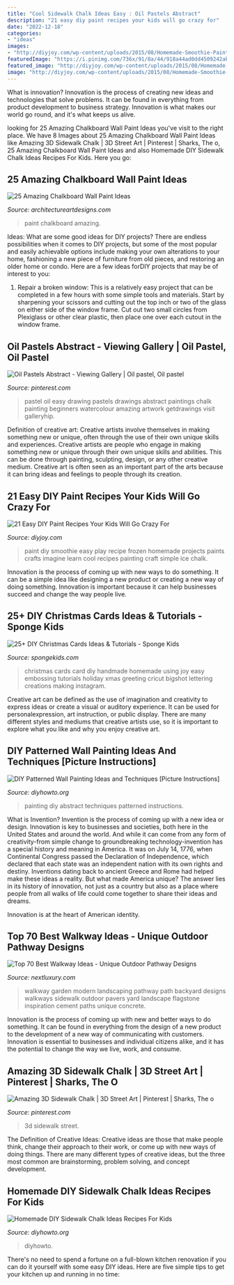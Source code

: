 ```yaml
---
title: "Cool Sidewalk Chalk Ideas Easy : Oil Pastels Abstract"
description: "21 easy diy paint recipes your kids will go crazy for"
date: "2022-12-18"
categories:
- "ideas"
images:
- "http://diyjoy.com/wp-content/uploads/2015/08/Homemade-Smoothie-Paints.jpg"
featuredImage: "https://i.pinimg.com/736x/91/8a/44/918a44ad0dd4509242abd01c5ed49e4f--easy-oil-pastel-drawings-oil-pastel-art-easy.jpg"
featured_image: "http://diyjoy.com/wp-content/uploads/2015/08/Homemade-Smoothie-Paints.jpg"
image: "http://diyjoy.com/wp-content/uploads/2015/08/Homemade-Smoothie-Paints.jpg"
---
```



What is innovation?
Innovation is the process of creating new ideas and technologies that solve problems. It can be found in everything from product development to business strategy. Innovation is what makes our world go round, and it's what keeps us alive.

	

		
looking for 25 Amazing Chalkboard Wall Paint Ideas you've visit to the right place. We have 8 Images about 25 Amazing Chalkboard Wall Paint Ideas like Amazing 3D Sidewalk Chalk | 3D Street Art | Pinterest | Sharks, The o, 25 Amazing Chalkboard Wall Paint Ideas and also Homemade DIY Sidewalk Chalk Ideas Recipes For Kids. Here you go:
		
    
## 25 Amazing Chalkboard Wall Paint Ideas

<img loading=lazy src="http://www.architectureartdesigns.com/wp-content/uploads/2013/06/262-630x951.jpg" onerror="this.onerror=null;this.src='https://tse4.mm.bing.net/th?id=OIP.k4RMIQJNKUQt4IQpbxk5BgHaLL&amp;pid=15.1';" alt="25 Amazing Chalkboard Wall Paint Ideas">

_Source: architectureartdesigns.com_

>paint chalkboard amazing. 

	

Ideas: What are some good ideas for DIY projects?
There are endless possibilities when it comes to DIY projects, but some of the most popular and easily achievable options include making your own alterations to your home, fashioning a new piece of furniture from old pieces, and restoring an older home or condo. Here are a few ideas forDIY projects that may be of interest to you: 
1. Repair a broken window: This is a relatively easy project that can be completed in a few hours with some simple tools and materials. Start by sharpening your scissors and cutting out the top inch or two of the glass on either side of the window frame. Cut out two small circles from Plexiglass or other clear plastic, then place one over each cutout in the window frame.

    
## Oil Pastels Abstract - Viewing Gallery | Oil Pastel, Oil Pastel

<img loading=lazy src="https://i.pinimg.com/736x/91/8a/44/918a44ad0dd4509242abd01c5ed49e4f--easy-oil-pastel-drawings-oil-pastel-art-easy.jpg" onerror="this.onerror=null;this.src='https://tse4.mm.bing.net/th?id=OIP.Rzm-ij23e5G5YczUASdVDgHaK3&amp;pid=15.1';" alt="Oil Pastels Abstract - Viewing Gallery | Oil pastel, Oil pastel">

_Source: pinterest.com_

>pastel oil easy drawing pastels drawings abstract paintings chalk painting beginners watercolour amazing artwork getdrawings visit galleryhip. 

	

Definition of creative art: Creative artists involve themselves in making something new or unique, often through the use of their own unique skills and experiences.
Creative artists are people who engage in making something new or unique through their own unique skills and abilities. This can be done through painting, sculpting, design, or any other creative medium. Creative art is often seen as an important part of the arts because it can bring ideas and feelings to people through its creation.

    
## 21 Easy DIY Paint Recipes Your Kids Will Go Crazy For

<img loading=lazy src="http://diyjoy.com/wp-content/uploads/2015/08/Homemade-Smoothie-Paints.jpg" onerror="this.onerror=null;this.src='https://tse4.mm.bing.net/th?id=OIP.wzEtgZfcN1_p9hLAYfLnSQHaLH&amp;pid=15.1';" alt="21 Easy DIY Paint Recipes Your Kids Will Go Crazy For">

_Source: diyjoy.com_

>paint diy smoothie easy play recipe frozen homemade projects paints crafts imagine learn cool recipes painting craft simple ice chalk. 

	

Innovation is the process of coming up with new ways to do something. It can be a simple idea like designing a new product or creating a new way of doing something. Innovation is important because it can help businesses succeed and change the way people live.

    
## 25+ DIY Christmas Cards Ideas &amp; Tutorials - Sponge Kids

<img loading=lazy src="http://spongekids.com/wp-content/uploads/2016/10/8-diy-christmas-cards.jpg" onerror="this.onerror=null;this.src='https://tse2.mm.bing.net/th?id=OIP.AeDE1l3_Ffqk4zqMFFieMQHaHa&amp;pid=15.1';" alt="25+ DIY Christmas Cards Ideas &amp; Tutorials - Sponge Kids">

_Source: spongekids.com_

>christmas cards card diy handmade homemade using joy easy embossing tutorials holiday xmas greeting cricut bigshot lettering creations making instagram. 

	

Creative art can be defined as the use of imagination and creativity to express ideas or create a visual or auditory experience. It can be used for personalexpression, art instruction, or public display. There are many different styles and mediums that creative artists use, so it is important to explore what you like and why you enjoy creative art.

    
## DIY Patterned Wall Painting Ideas And Techniques [Picture Instructions]

<img loading=lazy src="http://www.diyhowto.org/wp-content/uploads/DIY-Abstract-Wall-Painting-DIY-Wall-Painting-Ideas-Techniques-Tutorials-DIYHowto.jpg" onerror="this.onerror=null;this.src='https://tse1.mm.bing.net/th?id=OIP.qw1TXy-QcfslpGr6L20ETwHaJ8&amp;pid=15.1';" alt="DIY Patterned Wall Painting Ideas and Techniques [Picture Instructions]">

_Source: diyhowto.org_

>painting diy abstract techniques patterned instructions. 

	

What is Invention?
Invention is the process of coming up with a new idea or design. Innovation is key to businesses and societies, both here in the United States and around the world. And while it can come from any form of creativity-from simple change to groundbreaking technology-invention has a special history and meaning in America.
It was on July 14, 1776, when Continental Congress passed the Declaration of Independence, which declared that each state was an independent nation with its own rights and destiny. Inventions dating back to ancient Greece and Rome had helped make these ideas a reality. But what made America unique? The answer lies in its history of innovation, not just as a country but also as a place where people from all walks of life could come together to share their ideas and dreams.

Innovation is at the heart of American identity.

    
## Top 70 Best Walkway Ideas - Unique Outdoor Pathway Designs

<img loading=lazy src="http://nextluxury.com/wp-content/uploads/walkways-ideas.jpg" onerror="this.onerror=null;this.src='https://tse2.mm.bing.net/th?id=OIP.HtbDzn5TvlSNp4ZWw7xr9QAAAA&amp;pid=15.1';" alt="Top 70 Best Walkway Ideas - Unique Outdoor Pathway Designs">

_Source: nextluxury.com_

>walkway garden modern landscaping pathway path backyard designs walkways sidewalk outdoor pavers yard landscape flagstone inspiration cement paths unique concrete. 

	

Innovation is the process of coming up with new and better ways to do something. It can be found in everything from the design of a new product to the development of a new way of communicating with customers. Innovation is essential to businesses and individual citizens alike, and it has the potential to change the way we live, work, and consume.

    
## Amazing 3D Sidewalk Chalk | 3D Street Art | Pinterest | Sharks, The O

<img loading=lazy src="https://s-media-cache-ak0.pinimg.com/736x/ce/57/6f/ce576f2b204040f1f703dd0c0ce22507.jpg" onerror="this.onerror=null;this.src='https://tse3.mm.bing.net/th?id=OIP.dcehmxDQbKf0DKue74oRcAHaLH&amp;pid=15.1';" alt="Amazing 3D Sidewalk Chalk | 3D Street Art | Pinterest | Sharks, The o">

_Source: pinterest.com_

>3d sidewalk street. 

	

The Definition of Creative Ideas:
Creative ideas are those that make people think, change their approach to their work, or come up with new ways of doing things. There are many different types of creative ideas, but the three most common are brainstorming, problem solving, and concept development.

    
## Homemade DIY Sidewalk Chalk Ideas Recipes For Kids

<img loading=lazy src="https://www.diyhowto.org/wp-content/uploads/DIY-Sidewalk-Chalk-Pop-Instruction-DIYHowto.jpg" onerror="this.onerror=null;this.src='https://tse1.mm.bing.net/th?id=OIP.JkVq45QDHNKt8R2o7gA5CAHaLt&amp;pid=15.1';" alt="Homemade DIY Sidewalk Chalk Ideas Recipes For Kids">

_Source: diyhowto.org_

>diyhowto. 

	

There's no need to spend a fortune on a full-blown kitchen renovation if you can do it yourself with some easy DIY ideas. Here are five simple tips to get your kitchen up and running in no time: 

